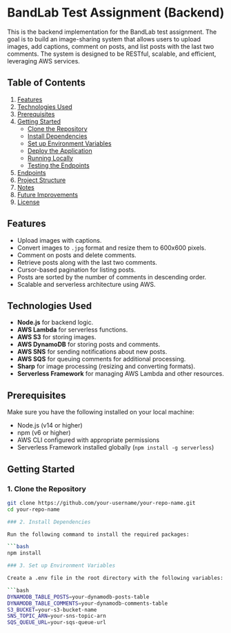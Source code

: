 # BandLab Test Assignment (Backend)

This is the backend implementation for the BandLab test assignment. The goal is to build an image-sharing system that allows users to upload images, add captions, comment on posts, and list posts with the last two comments. The system is designed to be RESTful, scalable, and efficient, leveraging AWS services.

## Table of Contents

1. [Features](#features)
2. [Technologies Used](#technologies-used)
3. [Prerequisites](#prerequisites)
4. [Getting Started](#getting-started)
   - [Clone the Repository](#1-clone-the-repository)
   - [Install Dependencies](#2-install-dependencies)
   - [Set up Environment Variables](#3-set-up-environment-variables)
   - [Deploy the Application](#4-deploy-the-application)
   - [Running Locally](#5-running-locally)
   - [Testing the Endpoints](#6-testing-the-endpoints)
5. [Endpoints](#endpoints)
6. [Project Structure](#project-structure)
7. [Notes](#notes)
8. [Future Improvements](#future-improvements)
9. [License](#license)

## Features

- Upload images with captions.
- Convert images to `.jpg` format and resize them to 600x600 pixels.
- Comment on posts and delete comments.
- Retrieve posts along with the last two comments.
- Cursor-based pagination for listing posts.
- Posts are sorted by the number of comments in descending order.
- Scalable and serverless architecture using AWS.

## Technologies Used

- **Node.js** for backend logic.
- **AWS Lambda** for serverless functions.
- **AWS S3** for storing images.
- **AWS DynamoDB** for storing posts and comments.
- **AWS SNS** for sending notifications about new posts.
- **AWS SQS** for queuing comments for additional processing.
- **Sharp** for image processing (resizing and converting formats).
- **Serverless Framework** for managing AWS Lambda and other resources.

## Prerequisites

Make sure you have the following installed on your local machine:

- Node.js (v14 or higher)
- npm (v6 or higher)
- AWS CLI configured with appropriate permissions
- Serverless Framework installed globally (`npm install -g serverless`)

## Getting Started

### 1. Clone the Repository

```bash
git clone https://github.com/your-username/your-repo-name.git
cd your-repo-name

### 2. Install Dependencies

Run the following command to install the required packages:

```bash
npm install

### 3. Set up Environment Variables

Create a .env file in the root directory with the following variables:

```bash
DYNAMODB_TABLE_POSTS=your-dynamodb-posts-table
DYNAMODB_TABLE_COMMENTS=your-dynamodb-comments-table
S3_BUCKET=your-s3-bucket-name
SNS_TOPIC_ARN=your-sns-topic-arn
SQS_QUEUE_URL=your-sqs-queue-url